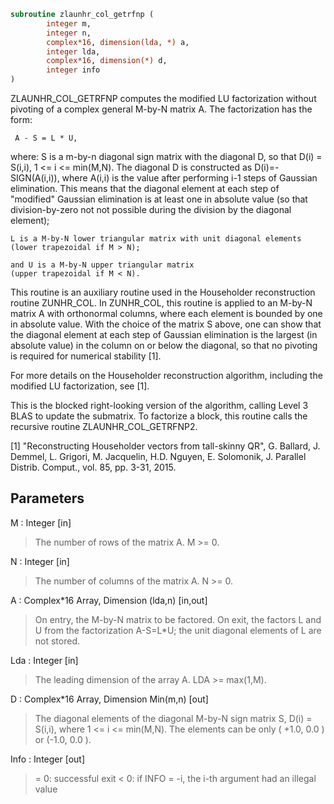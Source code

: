 ```fortran
subroutine zlaunhr_col_getrfnp (
		integer m,
		integer n,
		complex*16, dimension(lda, *) a,
		integer lda,
		complex*16, dimension(*) d,
		integer info
)
```

 ZLAUNHR_COL_GETRFNP computes the modified LU factorization without
 pivoting of a complex general M-by-N matrix A. The factorization has
 the form:

     A - S = L * U,

 where:
    S is a m-by-n diagonal sign matrix with the diagonal D, so that
    D(i) = S(i,i), 1 <= i <= min(M,N). The diagonal D is constructed
    as D(i)=-SIGN(A(i,i)), where A(i,i) is the value after performing
    i-1 steps of Gaussian elimination. This means that the diagonal
    element at each step of "modified" Gaussian elimination is
    at least one in absolute value (so that division-by-zero not
    not possible during the division by the diagonal element);

    L is a M-by-N lower triangular matrix with unit diagonal elements
    (lower trapezoidal if M > N);

    and U is a M-by-N upper triangular matrix
    (upper trapezoidal if M < N).

 This routine is an auxiliary routine used in the Householder
 reconstruction routine ZUNHR_COL. In ZUNHR_COL, this routine is
 applied to an M-by-N matrix A with orthonormal columns, where each
 element is bounded by one in absolute value. With the choice of
 the matrix S above, one can show that the diagonal element at each
 step of Gaussian elimination is the largest (in absolute value) in
 the column on or below the diagonal, so that no pivoting is required
 for numerical stability [1].

 For more details on the Householder reconstruction algorithm,
 including the modified LU factorization, see [1].

 This is the blocked right-looking version of the algorithm,
 calling Level 3 BLAS to update the submatrix. To factorize a block,
 this routine calls the recursive routine ZLAUNHR_COL_GETRFNP2.

 [1] "Reconstructing Householder vectors from tall-skinny QR",
     G. Ballard, J. Demmel, L. Grigori, M. Jacquelin, H.D. Nguyen,
     E. Solomonik, J. Parallel Distrib. Comput.,
     vol. 85, pp. 3-31, 2015.

## Parameters
M : Integer [in]
> The number of rows of the matrix A.  M >= 0.

N : Integer [in]
> The number of columns of the matrix A.  N >= 0.

A : Complex*16 Array, Dimension (lda,n) [in,out]
> On entry, the M-by-N matrix to be factored.
> On exit, the factors L and U from the factorization
> A-S=L*U; the unit diagonal elements of L are not stored.

Lda : Integer [in]
> The leading dimension of the array A.  LDA >= max(1,M).

D : Complex*16 Array, Dimension Min(m,n) [out]
> The diagonal elements of the diagonal M-by-N sign matrix S,
> D(i) = S(i,i), where 1 <= i <= min(M,N). The elements can be
> only ( +1.0, 0.0 ) or (-1.0, 0.0 ).

Info : Integer [out]
> = 0:  successful exit
> < 0:  if INFO = -i, the i-th argument had an illegal value

